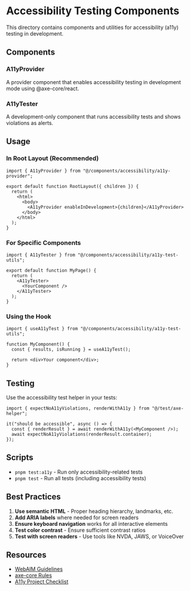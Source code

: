 # Accessibility Testing Components

This directory contains components and utilities for accessibility (a11y) testing in development.

## Components

### A11yProvider

A provider component that enables accessibility testing in development mode using @axe-core/react.

### A11yTester

A development-only component that runs accessibility tests and shows violations as alerts.

## Usage

### In Root Layout (Recommended)

```tsx
import { A11yProvider } from "@/components/accessibility/a11y-provider";

export default function RootLayout({ children }) {
  return (
    <html>
      <body>
        <A11yProvider enableInDevelopment>{children}</A11yProvider>
      </body>
    </html>
  );
}
```

### For Specific Components

```tsx
import { A11yTester } from "@/components/accessibility/a11y-test-utils";

export default function MyPage() {
  return (
    <A11yTester>
      <YourComponent />
    </A11yTester>
  );
}
```

### Using the Hook

```tsx
import { useA11yTest } from "@/components/accessibility/a11y-test-utils";

function MyComponent() {
  const { results, isRunning } = useA11yTest();

  return <div>Your component</div>;
}
```

## Testing

Use the accessibility test helper in your tests:

```tsx
import { expectNoA11yViolations, renderWithA11y } from "@/test/axe-helper";

it("should be accessible", async () => {
  const { renderResult } = await renderWithA11y(<MyComponent />);
  await expectNoA11yViolations(renderResult.container);
});
```

## Scripts

- `pnpm test:a11y` - Run only accessibility-related tests
- `pnpm test` - Run all tests (including accessibility tests)

## Best Practices

1. **Use semantic HTML** - Proper heading hierarchy, landmarks, etc.
2. **Add ARIA labels** where needed for screen readers
3. **Ensure keyboard navigation** works for all interactive elements
4. **Test color contrast** - Ensure sufficient contrast ratios
5. **Test with screen readers** - Use tools like NVDA, JAWS, or VoiceOver

## Resources

- [WebAIM Guidelines](https://webaim.org/)
- [axe-core Rules](https://github.com/dequelabs/axe-core/blob/develop/doc/rule-descriptions.md)
- [A11y Project Checklist](https://www.a11yproject.com/checklist/)
